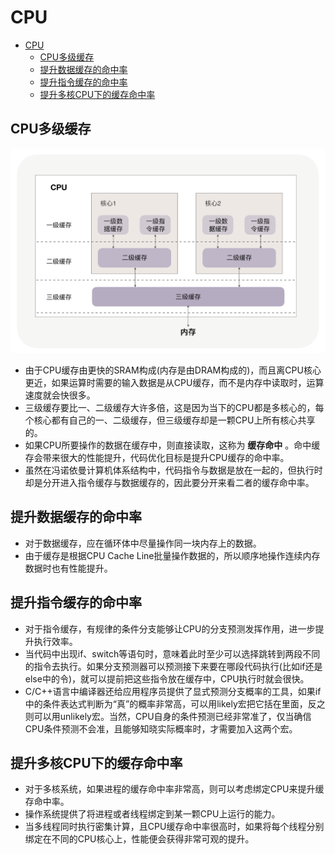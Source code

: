 # CPU

- [CPU](#cpu)
  - [CPU多级缓存](#cpu多级缓存)
  - [提升数据缓存的命中率](#提升数据缓存的命中率)
  - [提升指令缓存的命中率](#提升指令缓存的命中率)
  - [提升多核CPU下的缓存命中率](#提升多核cpu下的缓存命中率)


## CPU多级缓存

![多级缓存](https://github.com/gongluck/images/blob/main/cpu/多级缓存.png)

- 由于CPU缓存由更快的SRAM构成(内存是由DRAM构成的)，而且离CPU核心更近，如果运算时需要的输入数据是从CPU缓存，而不是内存中读取时，运算速度就会快很多。
- 三级缓存要比一、二级缓存大许多倍，这是因为当下的CPU都是多核心的，每个核心都有自己的一、二级缓存，但三级缓存却是一颗CPU上所有核心共享的。
- 如果CPU所要操作的数据在缓存中，则直接读取，这称为 **缓存命中** 。命中缓存会带来很大的性能提升，代码优化目标是提升CPU缓存的命中率。
- 虽然在冯诺依曼计算机体系结构中，代码指令与数据是放在一起的，但执行时却是分开进入指令缓存与数据缓存的，因此要分开来看二者的缓存命中率。

## 提升数据缓存的命中率

- 对于数据缓存，应在循环体中尽量操作同一块内存上的数据。
- 由于缓存是根据CPU Cache Line批量操作数据的，所以顺序地操作连续内存数据时也有性能提升。

## 提升指令缓存的命中率

- 对于指令缓存，有规律的条件分支能够让CPU的分支预测发挥作用，进一步提升执行效率。
- 当代码中出现if、switch等语句时，意味着此时至少可以选择跳转到两段不同的指令去执行。如果分支预测器可以预测接下来要在哪段代码执行(比如if还是else中的令)，就可以提前把这些指令放在缓存中，CPU执行时就会很快。
- C/C++语言中编译器还给应用程序员提供了显式预测分支概率的工具，如果if中的条件表达式判断为“真”的概率非常高，可以用likely宏把它括在里面，反之则可以用unlikely宏。当然，CPU自身的条件预测已经非常准了，仅当确信CPU条件预测不会准，且能够知晓实际概率时，才需要加入这两个宏。

## 提升多核CPU下的缓存命中率

- 对于多核系统，如果进程的缓存命中率非常高，则可以考虑绑定CPU来提升缓存命中率。
- 操作系统提供了将进程或者线程绑定到某一颗CPU上运行的能力。
- 当多线程同时执行密集计算，且CPU缓存命中率很高时，如果将每个线程分别绑定在不同的CPU核心上，性能便会获得非常可观的提升。